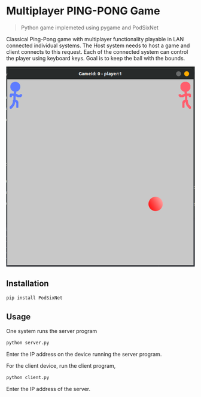 # Multiplayer PING-PONG Game
> Python game implemeted using pygame and PodSixNet

Classical Ping-Pong game with multiplayer functionality playable in LAN connected individual systems. The Host system needs to host a game and client connects to this request. Each of the connected system can control the player using keyboard keys. Goal is to keep the ball with the bounds.

![alt text](live.png)


## Installation
```sh
pip install PodSixNet
```

## Usage
One system runs the server program
```sh
python server.py
```
Enter the IP address on the device running the server program.</br>

For the client device, run the client program,
```sh
python client.py
```
Enter the IP address of the server.
 
